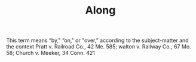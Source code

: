 ---
title: Along
permalink: "/definitions/along.html"
body: This term means “by," “on," or "over,” according to the subject-matter and the
  context Pratt v. Railroad Co., 42 Me. 585; walton v. Railway Co., 67 Mo. 58; Church
  v. Meeker, 34 Conn. 421
published_at: '2018-07-07'
layout: post
---